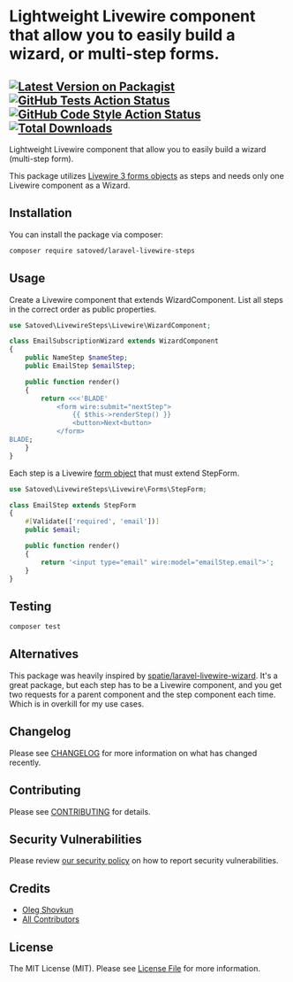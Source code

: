 # Lightweight Livewire component that allow you to easily build a wizard, or multi-step forms.

[![Latest Version on Packagist](https://img.shields.io/packagist/v/satoved/laravel-livewire-steps.svg?style=flat-square)](https://packagist.org/packages/satoved/laravel-livewire-steps)
[![GitHub Tests Action Status](https://img.shields.io/github/actions/workflow/status/satoved/laravel-livewire-steps/run-tests.yml?branch=main&label=tests&style=flat-square)](https://github.com/satoved/laravel-livewire-steps/actions?query=workflow%3Arun-tests+branch%3Amain)
[![GitHub Code Style Action Status](https://img.shields.io/github/actions/workflow/status/satoved/laravel-livewire-steps/fix-php-code-style-issues.yml?branch=main&label=code%20style&style=flat-square)](https://github.com/satoved/laravel-livewire-steps/actions?query=workflow%3A"Fix+PHP+code+style+issues"+branch%3Amain)
[![Total Downloads](https://img.shields.io/packagist/dt/satoved/laravel-livewire-steps.svg?style=flat-square)](https://packagist.org/packages/satoved/laravel-livewire-steps)
---
Lightweight Livewire component that allow you to easily build a wizard (multi-step form).

This package utilizes [Livewire 3 forms objects](https://livewire.laravel.com/docs/forms#extracting-a-form-object) as steps and needs only one Livewire component as a Wizard.

## Installation

You can install the package via composer:

```bash
composer require satoved/laravel-livewire-steps
```

## Usage
Create a Livewire component that extends WizardComponent. List all steps in the correct order as public properties.
```php
use Satoved\LivewireSteps\Livewire\WizardComponent;

class EmailSubscriptionWizard extends WizardComponent
{
    public NameStep $nameStep;
    public EmailStep $emailStep;

    public function render()
    {
        return <<<'BLADE'
            <form wire:submit="nextStep">
                {{ $this->renderStep() }}
                <button>Next<button>
            </form>
BLADE;
    }
}
```

Each step is a Livewire [form object](https://livewire.laravel.com/docs/forms#extracting-a-form-object) that must extend StepForm.
```php
use Satoved\LivewireSteps\Livewire\Forms\StepForm;

class EmailStep extends StepForm
{
    #[Validate(['required', 'email'])]
    public $email;

    public function render()
    {
        return '<input type="email" wire:model="emailStep.email">';
    }
}
```

## Testing

```bash
composer test
```

## Alternatives
This package was heavily inspired by [spatie/laravel-livewire-wizard](https://github.com/spatie/laravel-livewire-wizard). It's a great package, but each step has to be a Livewire component, and you get two requests for a parent component and the step component each time. Which is in overkill for my use cases.

## Changelog

Please see [CHANGELOG](CHANGELOG.md) for more information on what has changed recently.

## Contributing

Please see [CONTRIBUTING](CONTRIBUTING.md) for details.

## Security Vulnerabilities

Please review [our security policy](../../security/policy) on how to report security vulnerabilities.

## Credits

- [Oleg Shovkun](https://github.com/satoved)
- [All Contributors](../../contributors)

## License

The MIT License (MIT). Please see [License File](LICENSE.md) for more information.
